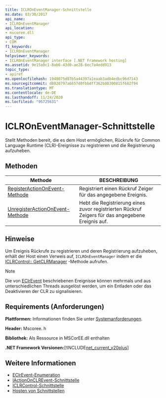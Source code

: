 ```yaml
---
title: ICLROnEventManager-Schnittstelle
ms.date: 03/30/2017
api_name:
- ICLROnEventManager
api_location:
- mscoree.dll
api_type:
- COM
f1_keywords:
- ICLROnEventManager
helpviewer_keywords:
- ICLROnEventManager interface [.NET Framework hosting]
ms.assetid: 9e15a0c1-8ab6-43d0-ae28-6ec7a4edd913
topic_type:
- apiref
ms.openlocfilehash: 1948075d87b5a44397a1eaab3adb4edbc96d7143
ms.sourcegitcommit: d8020797a6657d0fbbdff362b80300815f682f94
ms.translationtype: MT
ms.contentlocale: de-DE
ms.lasthandoff: 11/24/2020
ms.locfileid: "95725631"
---
```

# <a name="iclroneventmanager-interface"></a>ICLROnEventManager-Schnittstelle

Stellt Methoden bereit, die es dem Host ermöglichen, Rückrufe für Common Language Runtime (CLR)-Ereignisse zu registrieren und die Registrierung aufzuheben.  
  
## <a name="methods"></a>Methoden  
  
|Methode|BESCHREIBUNG|  
|------------|-----------------|  
|[RegisterActionOnEvent-Methode](iclroneventmanager-registeractiononevent-method.md)|Registriert einen Rückruf Zeiger für das angegebene Ereignis.|  
|[UnregisterActionOnEvent-Methode](iclroneventmanager-unregisteractiononevent-method.md)|Hebt die Registrierung eines zuvor registrierten Rückruf Zeigers für das angegebene Ereignis auf.|  
  
## <a name="remarks"></a>Hinweise  

 Um Ereignis Rückrufe zu registrieren und deren Registrierung aufzuheben, erhält der Host einen Verweis auf, `ICLROnEventManager` indem er die [ICLRControl:: GetCLRManager](iclrcontrol-getclrmanager-method.md) -Methode aufrufen.  
  
> [!NOTE]
> Die von [EClrEvent](eclrevent-enumeration.md) beschriebenen Ereignisse können mehrmals und aus unterschiedlichen Threads ausgelöst werden, um ein Entladen oder das Deaktivieren der CLR zu signalisieren.  
  
## <a name="requirements"></a>Requirements (Anforderungen)  

 **Plattformen:** Informationen finden Sie unter [Systemanforderungen](../../get-started/system-requirements.md).  
  
 **Header:** Mscoree. h  
  
 **Bibliothek:** Als Ressource in MSCorEE.dll enthalten  
  
 **.NET Framework Versionen:**[!INCLUDE[net_current_v20plus](../../../../includes/net-current-v20plus-md.md)]  
  
## <a name="see-also"></a>Weitere Informationen

- [EClrEvent-Enumeration](eclrevent-enumeration.md)
- [IActionOnCLREvent-Schnittstelle](iactiononclrevent-interface.md)
- [ICLRControl-Schnittstelle](iclrcontrol-interface.md)
- [Hosten von Schnittstellen](hosting-interfaces.md)
